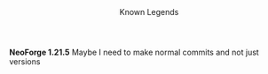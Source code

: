 <header>Known Legends</header>
<b>NeoForge 1.21.5</b>
Maybe I need to make normal commits and not just versions